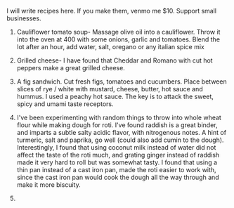 I will write recipes here. If you make them, venmo me $10. Support small businesses. 

1. Cauliflower tomato soup- Massage olive oil into a cauliflower. Throw it into the oven at 400 with some onions, garlic and tomatoes. Blend the lot after an hour, add water, salt, oregano or any italian spice mix

2. Grilled cheese- I have found that Cheddar and Romano with cut hot peppers make a great grilled cheese. 

3. A fig sandwich. Cut fresh figs, tomatoes and cucumbers. Place between slices of rye / white with mustard, cheese, butter, hot sauce and hummus. I used a peachy hot sauce. The key is to attack the sweet, spicy and umami taste receptors. 

4. I've been experimenting with random things to throw into whole wheat flour while making dough for roti. I've found raddish is a great binder, and imparts a subtle salty acidic flavor, with nitrogenous notes. A hint of turmeric, salt and paprika, go well (could also add cumin to the dough). Interestingly, I found that using coconut milk instead of water did not affect the taste of the roti much, and grating ginger instead of raddish made it very hard to roll but was somewhat tasty. I found that using a thin pan instead of a cast iron pan, made the roti easier to work with, since the cast iron pan would cook the dough all the way through and make it more biscuity.

5. 